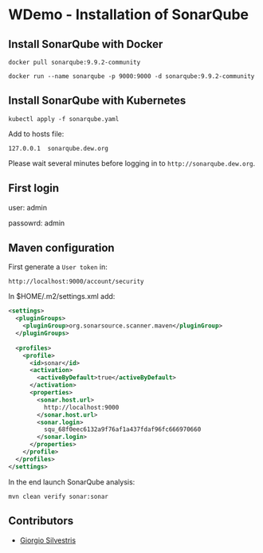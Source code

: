 # WDemo - Installation of SonarQube

## Install SonarQube with Docker

`docker pull sonarqube:9.9.2-community`

`docker run --name sonarqube -p 9000:9000 -d sonarqube:9.9.2-community`

## Install SonarQube with Kubernetes

`kubectl apply -f sonarqube.yaml`

Add to hosts file:

`127.0.0.1  sonarqube.dew.org`

Please wait several minutes before logging in to `http://sonarqube.dew.org`.

## First login

user: admin

passowrd: admin

## Maven configuration

First generate a `User token` in:

`http://localhost:9000/account/security`

In $HOME/.m2/settings.xml add:

```xml
<settings>
  <pluginGroups>
    <pluginGroup>org.sonarsource.scanner.maven</pluginGroup>
  </pluginGroups>
  
  <profiles>
    <profile>
      <id>sonar</id>
      <activation>
        <activeByDefault>true</activeByDefault>
      </activation>
      <properties>
        <sonar.host.url>
          http://localhost:9000
        </sonar.host.url>
        <sonar.login>
          squ_68f0eec6132a9f76af1a437fdaf96fc666970660
        </sonar.login>
      </properties>
    </profile>
  </profiles>
</settings>
```

In the end launch SonarQube analysis:

`mvn clean verify sonar:sonar`

## Contributors

* [Giorgio Silvestris](https://github.com/giosil)
